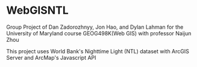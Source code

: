 # WebGISNTL
Group Project of Dan Zadorozhnyy, Jon Hao, and Dylan Lahman for the University of Maryland course GEOG498K(Web GIS) with professor Naijun Zhou

This project uses World Bank's Nighttime Light (NTL) dataset with ArcGIS Server and ArcMap's Javascript API
